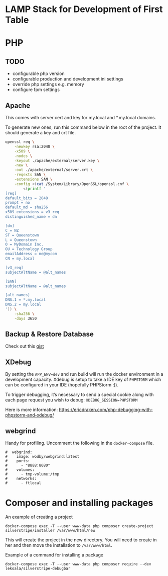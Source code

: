 # LAMP Stack for Development of First Table

# PHP
## TODO 
- configurable php version
- configurable production and development ini settings 
- override php settings e.g. memory
- configure fpm settings

## Apache
This comes with server cert and key for my.local and *.my.local domains.

To generate new ones, run this command below in the root of the project. It should generate a key and crt file.

```bash
openssl req \
    -newkey rsa:2048 \
    -x509 \
    -nodes \
    -keyout ./apache/external/server.key \
    -new \
    -out ./apache/external/server.crt \
    -reqexts SAN \
    -extensions SAN \
    -config <(cat /System/Library/OpenSSL/openssl.cnf \
        <(printf '
[req]
default_bits = 2048
prompt = no
default_md = sha256
x509_extensions = v3_req
distinguished_name = dn

[dn]
C = NZ
ST = Queenstown
L = Queenstown
O = MyDomain Inc.
OU = Technology Group
emailAddress = me@mycom
CN = my.local

[v3_req]
subjectAltName = @alt_names

[SAN]
subjectAltName = @alt_names

[alt_names]
DNS.1 = *.my.local
DNS.2 = my.local
')) \
    -sha256 \
    -days 3650
```

## Backup & Restore Database
Check out this [gist](https://gist.github.com/spalladino/6d981f7b33f6e0afe6bb)

## XDebug
By setting the `APP_ENV=dev` and run build will run the docker environment in a development capacity.
Xdebug is setup to take a IDE key of `PHPSTORM` which can be configured in your IDE (hopefully PHPStorm :)).

To trigger debugging, it’s necessary to send a special cookie along with each page request
you wish to debug: `XDEBUG_SESSION=PHPSTORM`

Here is more information: https://ericdraken.com/php-debugging-with-phpstorm-and-xdebug/

## webgrind

Handy for profiling. Uncomment the following in the `docker-compose` file.

```
#  webgrind:
#    image: wodby/webgrind:latest
#    ports:
#      - "8888:8080"
#    volumes:
#      - tmp-volume:/tmp
#    networks:
#      - ftlocal
```


# Composer and installing packages

An example of creating a project

`docker-compose exec -T --user www-data php composer create-project silverstripe/installer /var/www/html/new`

This will create the project in the new directory. You will need to create in her and then move the installation to `/var/www/html`.

Example of a command for installing a package

`docker-compose exec -T --user www-data php composer require --dev lekoala/silverstripe-debugbar`
